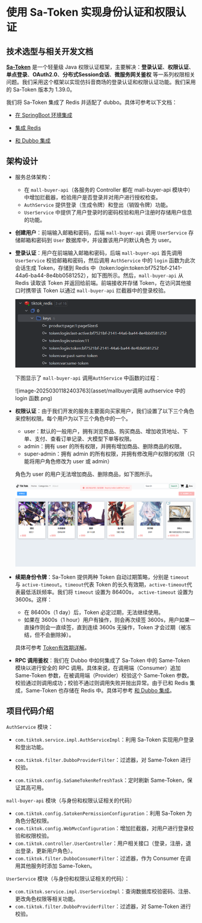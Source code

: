 # 使用 Sa-Token 实现身份认证和权限认证

## 技术选型与相关开发文档

**[Sa-Token](https://sa-token.cc/index.html)** 是一个轻量级 Java 权限认证框架，主要解决：**登录认证**、**权限认证**、**单点登录**、**OAuth2.0**、**分布式Session会话**、**微服务网关鉴权** 等一系列权限相关问题。我们采用这个框架以实现仿抖音商场的登录认证和权限认证功能。我们采用的 Sa-Token 版本为 1.39.0。

我们将 Sa-Token 集成了 Redis 并适配了 dubbo。具体可参考以下文档：

* [在 SpringBoot 环境集成](https://sa-token.cc/doc.html#/start/example)
* [集成 Redis](https://sa-token.cc/doc.html#/up/integ-redis)

* [和 Dubbo 集成](https://sa-token.cc/doc.html#/plugin/dubbo-extend)

  

## 架构设计

* 服务总体架构：

  * 在 `mall-buyer-api`（各服务的 Controller 都在 mall-buyer-api 模块中）中增加拦截器，检验用户是否登录并对用户进行授权检查。
  * `AuthService` 提供登录（生成令牌）和登出（销毁令牌）功能。
  * `UserService` 中提供了用户登录时的密码校验和用户注册时存储用户信息的功能。

* **创建用户**：前端输入邮箱和密码，后端 `mall-buyer-api` 调用 `UserService` 存储邮箱和密码到 `User` 数据库中，并设置该用户的默认角色 为 user。

* **登录认证**：用户在前端输入邮箱和密码，后端 `mall-buyer-api` 首先调用 `UserService` 校验邮箱和密码，然后调用 `AuthService` 中的 `login` 函数为此次会话生成 Token，存储到 Redis 中（token:login:token:bf7521bf-2141-44a6-ba44-8e4bb0581252），如下图所示。然后，`mall-buyer-api` 从 Redis 读取该 Token 并返回给前端。前端接收并存储 Token，在访问其他接口时携带该 Token 以通过 `mall-buyer-api` 拦截器中的登录校验。

  ![image-20250301181308205](asset/Redis存储Token.png)

  下图显示了 `mall-buyer-api` 调用`AuthService` 中函数的过程：

  ![image-20250301182403763](asset/mallbuyer调用 authservice 中的 login 函数.png)

* **权限认证**：由于我们开发的服务主要面向买家用户，我们设置了以下三个角色来控制权限。每个用户为以下三个角色中的一个。

  * user：默认的一般用户，拥有浏览商品、购买商品、增加收货地址、下单、支付、查看订单记录、大模型下单等权限。
  * admin：拥有 user 的所有权限，并拥有增加商品、删除商品的权限。
  * super-admin：拥有 admin 的所有权限，并拥有修改用户权限的权限（只能将用户角色修改为 user 或 admin）

  角色为 user 的用户无法增加商品、删除商品，如下图所示。

  ![image-20250301181933490](asset/user无权限删除商品.png)

* **续期身份令牌**：Sa-Token 提供两种 Token 自动过期策略，分别是 `timeout` 与 `active-timeout`。`timeout`代表 Token 的长久有效期，`active-timeout`代表最低活跃频率。我们将 `timeout` 设置为 86400s， `active-timeout` 设置为 3600s。这样：

  * 在 86400s（1 day）后，Token 必定过期，无法继续使用。
  * 如果在 3600s（1 hour）用户有操作，则会再次续签 3600s，用户如果一直操作则会一直续签，直到连续 3600s 无操作，Token 才会过期（被冻结，但不会删除掉）。

  具体可参考 [Token有效期详解](https://sa-token.cc/doc.html#/fun/token-timeout)。

* **RPC 调用鉴权**：我们在 Dubbo 中如何集成了 Sa-Token 中的 Same-Token 模块以进行安全的 RPC 调用。具体来说，在调用端（Consumer）追加 Same-Token 参数，在被调用端（Provider）校验这个 Same-Token 参数。校验通过则调用成功；校验不通过则调用失败并抛出异常。由于已和 Redis 集成，Same-Token 也存储在 Redis 中。具体可参考 [和 Dubbo 集成](https://sa-token.cc/doc.html#/plugin/dubbo-extend?id=和-dubbo-集成)。



## 项目代码介绍

`AuthService` 模块：

* `com.tiktok.service.impl.AuthServiceImpl`：利用 Sa-Token 实现用户登录和登出功能。
* `com.tiktok.filter.DubboProviderFilter`：过滤器，对 Same-Token 进行校验。

* `com.tiktok.config.SaSameTokenRefreshTask`：定时刷新 Same-Token，保证其高可用。

 `mall-buyer-api` 模块（与身份和权限认证相关的代码）

* `com.tiktok.config.SatokenPermissionConfiguration`：利用 Sa-Token 为角色分配权限。
* `com.tiktok.config.WebMvcConfiguration`：增加拦截器，对用户进行登录校验和权限校验。
* `com.tiktok.controller.UserController`：用户相关接口（登录，注册，退出登录，更新用户角色）。
* `com.tiktok.filter.DubboConsumerFilter`：过滤器，作为 Consumer 在调用其他服务时添加 Same-Token。

`UserService` 模块（与身份和权限认证相关的代码）：

* `com.tiktok.service.impl.UserServiceImpl`：查询数据库校验密码、注册、更改角色权限等相关功能。
* `com.tiktok.filter.DubboProviderFilter`：过滤器，对 Same-Token 进行校验。